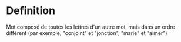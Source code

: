 # Definition
Mot composé de toutes les lettres d'un autre mot, mais dans un ordre différent (par exemple, "conjoint" et "jonction", "marie" et "aimer")
